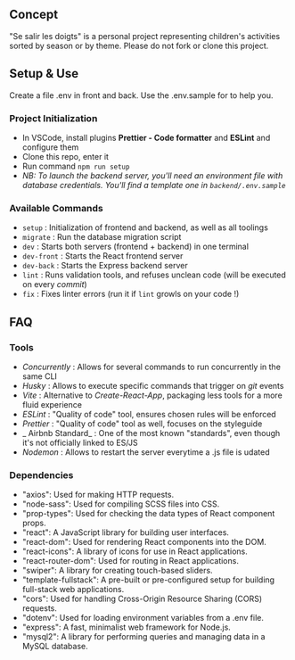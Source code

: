 ## Concept

"Se salir les doigts" is a personal project representing children's activities sorted by season or by theme.
Please do not fork or clone this project.

## Setup & Use

Create a file .env in front and back. Use the .env.sample for to help you.

### Project Initialization

- In VSCode, install plugins **Prettier - Code formatter** and **ESLint** and configure them
- Clone this repo, enter it
- Run command `npm run setup`
- _NB: To launch the backend server, you'll need an environment file with database credentials. You'll find a template one in `backend/.env.sample`_

### Available Commands

- `setup` : Initialization of frontend and backend, as well as all toolings
- `migrate` : Run the database migration script
- `dev` : Starts both servers (frontend + backend) in one terminal
- `dev-front` : Starts the React frontend server
- `dev-back` : Starts the Express backend server
- `lint` : Runs validation tools, and refuses unclean code (will be executed on every _commit_)
- `fix` : Fixes linter errors (run it if `lint` growls on your code !)

## FAQ

### Tools

- _Concurrently_ : Allows for several commands to run concurrently in the same CLI
- _Husky_ : Allows to execute specific commands that trigger on _git_ events
- _Vite_ : Alternative to _Create-React-App_, packaging less tools for a more fluid experience
- _ESLint_ : "Quality of code" tool, ensures chosen rules will be enforced
- _Prettier_ : "Quality of code" tool as well, focuses on the styleguide
- _ Airbnb Standard_ : One of the most known "standards", even though it's not officially linked to ES/JS
- _Nodemon_ : Allows to restart the server everytime a .js file is udated

### Dependencies

- "axios": Used for making HTTP requests.
- "node-sass": Used for compiling SCSS files into CSS.
- "prop-types": Used for checking the data types of React component props.
- "react": A JavaScript library for building user interfaces.
- "react-dom": Used for rendering React components into the DOM.
- "react-icons": A library of icons for use in React applications.
- "react-router-dom": Used for routing in React applications.
- "swiper": A library for creating touch-based sliders.
- "template-fullstack": A pre-built or pre-configured setup for building full-stack web applications.
- "cors": Used for handling Cross-Origin Resource Sharing (CORS) requests.
- "dotenv": Used for loading environment variables from a .env file.
- "express": A fast, minimalist web framework for Node.js.
- "mysql2": A library for performing queries and managing data in a MySQL database.
